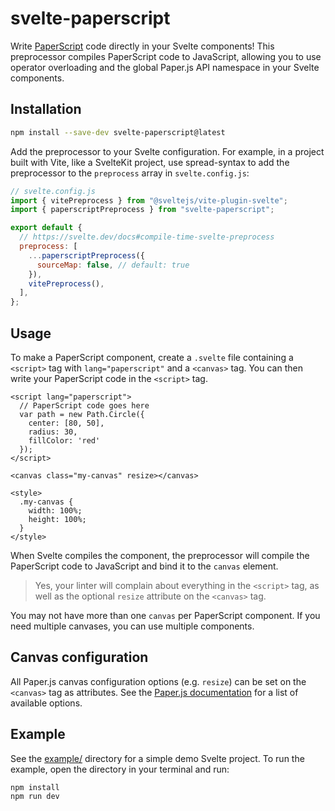 # svelte-paperscript

Write [PaperScript](https://paperjs.org) code directly in your Svelte components! This preprocessor compiles PaperScript code to JavaScript, allowing you to use operator overloading and the global Paper.js API namespace in your Svelte components.

## Installation

```sh
npm install --save-dev svelte-paperscript@latest
```

Add the preprocessor to your Svelte configuration. For example, in a project built with Vite, like a SvelteKit project, use spread-syntax to add the preprocessor to the `preprocess` array in `svelte.config.js`:

```js
// svelte.config.js
import { vitePreprocess } from "@sveltejs/vite-plugin-svelte";
import { paperscriptPreprocess } from "svelte-paperscript";

export default {
  // https://svelte.dev/docs#compile-time-svelte-preprocess
  preprocess: [
    ...paperscriptPreprocess({
      sourceMap: false, // default: true
    }),
    vitePreprocess(),
  ],
};
```

## Usage

To make a PaperScript component, create a `.svelte` file containing a `<script>` tag with `lang="paperscript"` and a `<canvas>` tag. You can then write your PaperScript code in the `<script>` tag.

```svelte
<script lang="paperscript">
  // PaperScript code goes here
  var path = new Path.Circle({
    center: [80, 50],
    radius: 30,
    fillColor: 'red'
  });
</script>

<canvas class="my-canvas" resize></canvas>

<style>
  .my-canvas {
    width: 100%;
    height: 100%;
  }
</style>
```

When Svelte compiles the component, the preprocessor will compile the PaperScript code to JavaScript and bind it to the `canvas` element.

> Yes, your linter will complain about everything in the `<script>` tag, as well as the optional `resize` attribute on the `<canvas>` tag.

You may not have more than one `canvas` per PaperScript component. If you need multiple canvases, you can use multiple components.

## Canvas configuration

All Paper.js canvas configuration options (e.g. `resize`) can be set on the `<canvas>` tag as attributes. See the [Paper.js documentation](http://paperjs.org/tutorials/getting-started/working-with-paper-js/#canvas-configuration) for a list of available options.

## Example

See the [example/](example) directory for a simple demo Svelte project. To run the example, open the directory in your terminal and run:

```sh
npm install
npm run dev
```
